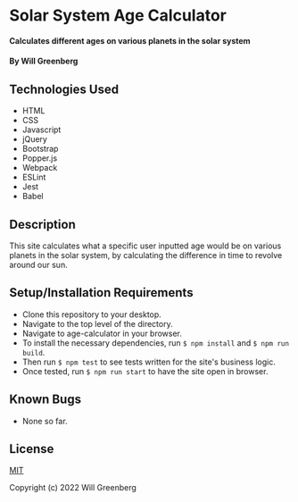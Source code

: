 # Solar System Age Calculator

#### Calculates different ages on various planets in the solar system

#### By Will Greenberg

## Technologies Used

* HTML
* CSS
* Javascript
* jQuery
* Bootstrap
* Popper.js
* Webpack
* ESLint
* Jest
* Babel

## Description

This site calculates what a specific user inputted age would be on various planets in the solar system, by calculating the difference in time to revolve around our sun.

## Setup/Installation Requirements

* Clone this repository to your desktop.
* Navigate to the top level of the directory.
* Navigate to age-calculator in your browser.
* To install the necessary dependencies, run `$ npm install` and `$ npm run build`.
* Then run `$ npm test` to see tests written for the site's business logic.
* Once tested, run `$ npm run start` to have the site open in browser.


## Known Bugs

* None so far.

## License

[MIT](https://opensource.org/licenses/MIT)

Copyright (c) 2022 Will Greenberg